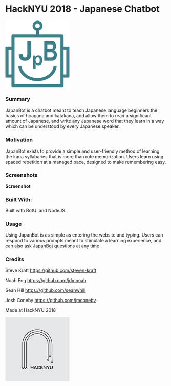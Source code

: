 # HackNYU 2018  -  Japanese Chatbot

![](./img/logosm.png)

### Summary

JapanBot is a chatbot meant to teach Japanese language beginners the
basics of hiragana and katakana, and allow them to read a significant
amount of Japanese, and write any Japanese word that they learn
in a way which can be understood by every Japanese speaker.

### Motivation

JapanBot exists to provide a simple and user-friendly method of learning the kana syllabaries that is more than rote memorization. Users learn using spaced repetition at a managed pace, designed to make remembering easy.

### Screenshots

**Screenshot**

### Built With:

Built with BotUI and NodeJS.

### Usage

Using JapanBot is as simple as entering the website and typing. Users can respond to various prompts meant to stimulate a learning experience, and can also ask JapanBot questions at any time.

### Credits

Steve Kraft https://github.com/steven-kraft

Noah Eng https://github.com/jdmnoah

Sean Hill https://github.com/seanwhill

Josh Coneby https://github.com/jmconeby

Made at HackNYU 2018

![](./img/hacknyu.jpg)
